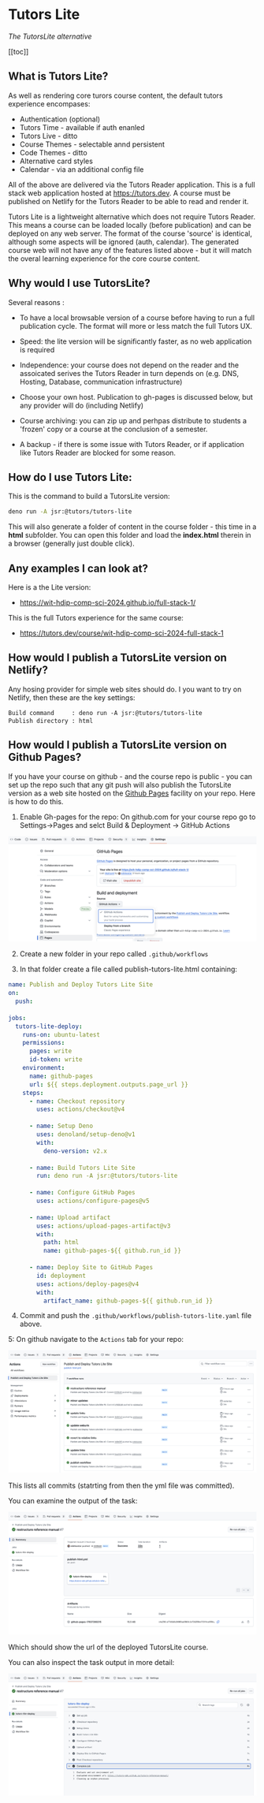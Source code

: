# Tutors Lite

*The TutorsLite alternative*

[[toc]]

## What is Tutors Lite?

As well as rendering core turors course content, the default tutors experience encompases:

- Authentication (optional)
- Tutors Time - available if auth enanled
- Tutors Live - ditto
- Course Themes - selectable annd persistent
- Code Themes - ditto
- Alternative card styles
- Calendar - via an additional config file

All of the above are delivered via the Tutors Reader application. This is a full stack web application hosted at https://tutors.dev. A course must be published on Netlify for the Tutors Reader to be able to read and render it.

Tutors Lite is a lightweight alternative which does not require Tutors Reader. This means a course can be loaded locally (before publication) and can be deployed on any web server. The format of the course 'source' is identical, although some aspects will be ignored (auth, calendar). The generated course web will not have any of the features listed above - but it will match the overal learning experience for the core course content.

## Why would I use TutorsLite?

Several reasons :

- To have a local browsable version of a course before having to run a full publication cycle. The format will more or less match the full Tutors UX.

- Speed: the lite version will be significantly faster, as no web application is required

- Independence: your course does not depend on the reader and the assoicated serives the Tutors Reader in turn depends on (e.g. DNS, Hosting, Database, communication infrastructure)

- Choose your own host. Publication to gh-pages is discussed below, but any provider will do (including Netlify)

- Course archiving: you can zip up and perhpas distribute to students a 'frozen' copy or a course at the conclusion of a semester.

- A backup - if there is some issue with Tutors Reader, or if application like Tutors Reader are blocked for some reason.

## How do I use Tutors Lite:

This is the command to build a TutorsLite version:

~~~bash
deno run -A jsr:@tutors/tutors-lite
~~~

This will also generate a folder of content in the course folder - this time in a **html** subfolder. You can open this folder and load the **index.html** therein in a browser (generally just double click).  

## Any examples I can look at?

Here is a the Lite version:

- <https://wit-hdip-comp-sci-2024.github.io/full-stack-1/>

This is the full Tutors experience for the same course:

- <https://tutors.dev/course/wit-hdip-comp-sci-2024-full-stack-1>


## How would I publish a TutorsLite version on Netlify?

Any hosing provider for simple web sites should do. I you want to try on Netlify, then these are the key settings:

~~~
Build command     : deno run -A jsr:@tutors/tutors-lite
Publish directory : html
~~~

## How would I publish a TutorsLite version on Github Pages?

If you have your course on github - and the course repo is public - you can set up the repo such that any git push will also publish the TutorsLite version as a web site hosted on the [Github Pages](https://docs.github.com/en/pages/getting-started-with-github-pages/what-is-github-pages) facility on your repo. Here is how to do this.

1. Enable Gh-pages for the repo: On github.com for your course repo go to Settings->Pages and selct Build & Deployment -> GitHub Actions

![](img/gh-pages.png)

2. Create a new folder in your repo called `.github/workflows`

3. In that folder create a file called publish-tutors-lite.html containing:

~~~yaml
name: Publish and Deploy Tutors Lite Site
on:
  push:

jobs:
  tutors-lite-deploy:
    runs-on: ubuntu-latest
    permissions:
      pages: write
      id-token: write
    environment:
      name: github-pages
      url: ${{ steps.deployment.outputs.page_url }}
    steps:
      - name: Checkout repository
        uses: actions/checkout@v4

      - name: Setup Deno
        uses: denoland/setup-deno@v1
        with:
          deno-version: v2.x

      - name: Build Tutors Lite Site
        run: deno run -A jsr:@tutors/tutors-lite

      - name: Configure GitHub Pages
        uses: actions/configure-pages@v5

      - name: Upload artifact
        uses: actions/upload-pages-artifact@v3
        with:
          path: html
          name: github-pages-${{ github.run_id }}

      - name: Deploy Site to GitHub Pages
        id: deployment
        uses: actions/deploy-pages@v4
        with:
          artifact_name: github-pages-${{ github.run_id }}
~~~

4. Commit and push the `.github/workflows/publish-tutors-lite.yaml` file above.

5: On github navigate to the `Actions` tab for your repo:

![](img/workflow-1.png)

This lists all commits (statrting from then the yml file was committed).

You can examine the output of the task:

![](img/workflow-2.png)

Which should show the url of the deployed TutorsLite course. 

You can also inspect the task output in more detail:

![](img/workflow-3.png)





